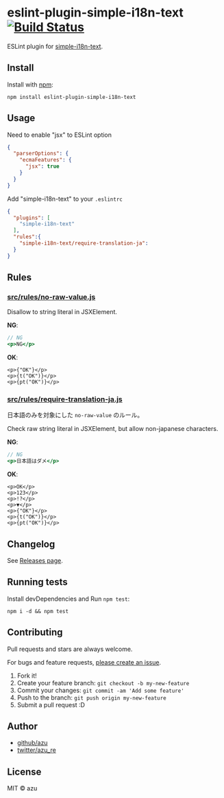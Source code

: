 # eslint-plugin-simple-i18n-text [![Build Status](https://travis-ci.org/azu/eslint-plugin-simple-i18n-text.svg?branch=master)](https://travis-ci.org/azu/eslint-plugin-simple-i18n-text)

ESLint plugin for [simple-i18n-text](https://github.com/shatee/simple-i18n-text "simple-i18n-text").

## Install

Install with [npm](https://www.npmjs.com/):

    npm install eslint-plugin-simple-i18n-text

## Usage

Need to enable "jsx" to ESLint option

```json
{
  "parserOptions": {
    "ecmaFeatures": {
      "jsx": true
    }
  }
}
```

Add "simple-i18n-text" to your `.eslintrc`

```json
{
  "plugins": [
    "simple-i18n-text"
  ],
  "rules":{
    "simple-i18n-text/require-translation-ja": 
  }
}
```

## Rules

### [src/rules/no-raw-value.js](src/rules/no-raw-value.js)

Disallow to string literal in JSXElement.

**NG**:
```jsx
// NG
<p>NG</p>
```

**OK**:
```Jsx
<p>{"OK"}</p>
<p>{t("OK")}</p>
<p>{pt("OK")}</p>
```

### [src/rules/require-translation-ja.js](src/rules/require-translation-ja.js)

日本語のみを対象にした `no-raw-value` のルール。

Check raw string literal in JSXElement, but allow non-japanese characters.

**NG**:
```jsx
// NG
<p>日本語はダメ</p>
```

**OK**:
```Jsx
<p>OK</p>
<p>123</p>
<p>!?</p>
<p>▼</p>
<p>{"OK"}</p>
<p>{t("OK")}</p>
<p>{pt("OK")}</p>
```

## Changelog

See [Releases page](https://github.com/azu/eslint-plugin-simple-i18n-text/releases).

## Running tests

Install devDependencies and Run `npm test`:

    npm i -d && npm test

## Contributing

Pull requests and stars are always welcome.

For bugs and feature requests, [please create an issue](https://github.com/azu/eslint-plugin-simple-i18n-text/issues).

1. Fork it!
2. Create your feature branch: `git checkout -b my-new-feature`
3. Commit your changes: `git commit -am 'Add some feature'`
4. Push to the branch: `git push origin my-new-feature`
5. Submit a pull request :D

## Author

- [github/azu](https://github.com/azu)
- [twitter/azu_re](https://twitter.com/azu_re)

## License

MIT © azu
